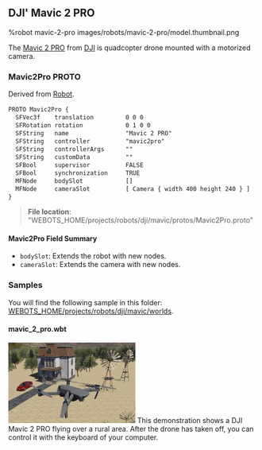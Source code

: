 ## DJI' Mavic 2 PRO

%robot mavic-2-pro images/robots/mavic-2-pro/model.thumbnail.png

The [Mavic 2 PRO](https://www.dji.com/ch/mavic-2) from [DJI](https://www.dji.com) is quadcopter drone mounted with a motorized camera.

### Mavic2Pro PROTO

Derived from [Robot](../reference/robot.md).

```
PROTO Mavic2Pro {
  SFVec3f    translation         0 0 0
  SFRotation rotation            0 1 0 0
  SFString   name                "Mavic 2 PRO"
  SFString   controller          "mavic2pro"
  SFString   controllerArgs      ""
  SFString   customData          ""
  SFBool     supervisor          FALSE
  SFBool     synchronization     TRUE
  MFNode     bodySlot            []
  MFNode     cameraSlot          [ Camera { width 400 height 240 } ]
}
```

> **File location**: "WEBOTS\_HOME/projects/robots/dji/mavic/protos/Mavic2Pro.proto"

#### Mavic2Pro Field Summary

- `bodySlot`: Extends the robot with new nodes.
- `cameraSlot`: Extends the camera with new nodes.

### Samples

You will find the following sample in this folder: [WEBOTS\_HOME/projects/robots/dji/mavic/worlds](https://github.com/omichel/webots/tree/revision/projects/robots/dji/mavic/worlds).

#### mavic\_2\_pro.wbt

![mavic_2_pro.wbt.png](images/robots/mavic-2-pro/mavic_2_pro.wbt.thumbnail.jpg) This demonstration shows a DJI Mavic 2 PRO flying over a rural area.
After the drone has taken off, you can control it with the keyboard of your computer.
